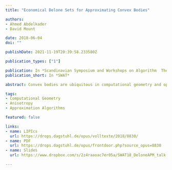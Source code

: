 ```yaml
---
title: "Economical Delone Sets for Approximating Convex Bodies"

authors:
- Ahmed Abdelkader
- David Mount

date: 2018-06-04
doi: ""

publishDate: 2021-11-19T20:39:58.233580Z

publication_types: ["1"]

publication: In *Scandinavian Symposium and Workshops on Algorithm  Theory*
publication_short: In *SWAT*

abstract: Convex bodies are ubiquitous in computational geometry and optimization theory. The high combinatorial complexity of multidimensional convex polytopes has motivated the development of algorithms and data structures for approximate representations. This paper demonstrates an intriguing connection between convex approximation and the classical concept of Delone sets from the theory of metric spaces. It shows that with the help of a classical structure from convexity theory, called a Macbeath region, it is possible to construct an epsilon-approximation of any convex body as the union of $O(1/\varepsilon^{(d-1)/2})$ ellipsoids, where the center points of these ellipsoids form a Delone set in the Hilbert metric associated with the convex body. Furthermore, a hierarchy of such approximations yields a data structure that answers epsilon-approximate polytope membership queries in $O(\log(1/\varepsilon)$ time. This matches the best asymptotic results for this problem, by a data structure that both is simpler and arguably more elegant.

tags:
- Computational Geometry
- Anisotropy
- Approximation Algorithms

featured: false

links:
- name: LIPIcs
  url: https://drops.dagstuhl.de/opus/volltexte/2018/8830/
- name: PDF
  url: https://drops.dagstuhl.de/opus/frontdoor.php?source_opus=8830
- name: Slides
  url: https://www.dropbox.com/s/2z4raaoac7er05a/SWAT18_DeloneAPM_talk.pdf

---
```

